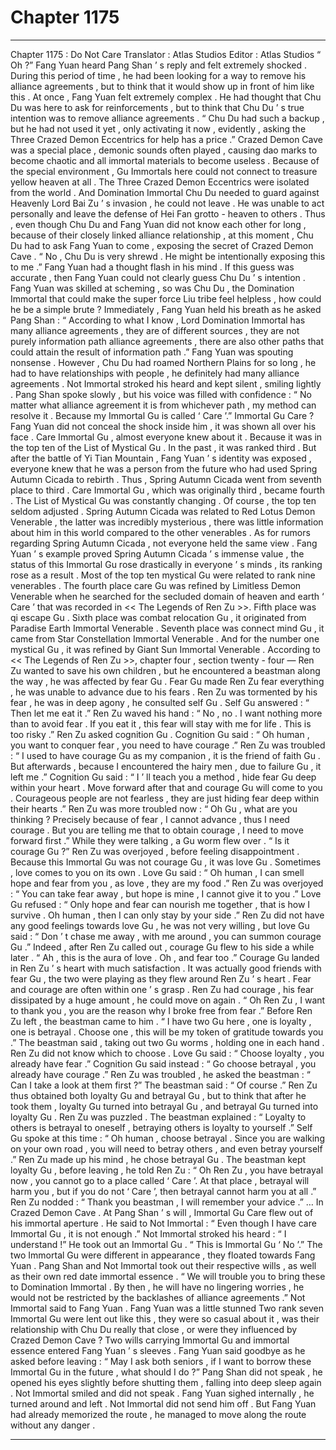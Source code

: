 
# Chapter 1175


---

Chapter 1175 : Do Not Care
Translator :
Atlas Studios
Editor :
Atlas Studios
“ Oh ?” Fang Yuan heard Pang Shan ’ s reply and felt extremely shocked .
During this period of time , he had been looking for a way to remove his alliance agreements , but to think that it would show up in front of him like this .
At once , Fang Yuan felt extremely complex .
He had thought that Chu Du was here to ask for reinforcements , but to think that Chu Du ’ s true intention was to remove alliance agreements .
“ Chu Du had such a backup , but he had not used it yet , only activating it now , evidently , asking the Three Crazed Demon Eccentrics for help has a price .”
Crazed Demon Cave was a special place , demonic sounds often played , causing dao marks to become chaotic and all immortal materials to become useless . Because of the special environment , Gu Immortals here could not connect to treasure yellow heaven at all .
The Three Crazed Demon Eccentrics were isolated from the world .
And Domination Immortal Chu Du needed to guard against Heavenly Lord Bai Zu ’ s invasion , he could not leave . He was unable to act personally and leave the defense of Hei Fan grotto - heaven to others .
Thus , even though Chu Du and Fang Yuan did not know each other for long , because of their closely linked alliance relationship , at this moment , Chu Du had to ask Fang Yuan to come , exposing the secret of Crazed Demon Cave .
“ No , Chu Du is very shrewd . He might be intentionally exposing this to me .”
Fang Yuan had a thought flash in his mind .
If this guess was accurate , then Fang Yuan could not clearly guess Chu Du ’ s intention .
Fang Yuan was skilled at scheming , so was Chu Du , the Domination Immortal that could make the super force Liu tribe feel helpless , how could he be a simple brute ?
Immediately , Fang Yuan held his breath as he asked Pang Shan : “ According to what I know , Lord Domination Immortal has many alliance agreements , they are of different sources , they are not purely information path alliance agreements , there are also other paths that could attain the result of information path .”
Fang Yuan was spouting nonsense .
However , Chu Du had roamed Northern Plains for so long , he had to have relationships with people , he definitely had many alliance agreements .
Not Immortal stroked his heard and kept silent , smiling lightly .
Pang Shan spoke slowly , but his voice was filled with confidence : “ No matter what alliance agreement it is from whichever path , my method can resolve it . Because my Immortal Gu is called ‘ Care ’.”
Immortal Gu Care ?
Fang Yuan did not conceal the shock inside him , it was shown all over his face .
Care Immortal Gu , almost everyone knew about it .
Because it was in the top ten of the List of Mystical Gu .
In the past , it was ranked third .
But after the battle of Yi Tian Mountain , Fang Yuan ’ s identity was exposed , everyone knew that he was a person from the future who had used Spring Autumn Cicada to rebirth .
Thus , Spring Autumn Cicada went from seventh place to third .
Care Immortal Gu , which was originally third , became fourth .
The List of Mystical Gu was constantly changing .
Of course , the top ten seldom adjusted .
Spring Autumn Cicada was related to Red Lotus Demon Venerable , the latter was incredibly mysterious , there was little information about him in this world compared to the other venerables . As for rumors regarding Spring Autumn Cicada , not everyone held the same view . Fang Yuan ’ s example proved Spring Autumn Cicada ’ s immense value , the status of this Immortal Gu rose drastically in everyone ’ s minds , its ranking rose as a result .
Most of the top ten mystical Gu were related to rank nine venerables .
The fourth place care Gu was refined by Limitless Demon Venerable when he searched for the secluded domain of heaven and earth ‘ Care ’ that was recorded in << The Legends of Ren Zu >>.
Fifth place was qi escape Gu .
Sixth place was combat relocation Gu , it originated from Paradise Earth Immortal Venerable .
Seventh place was connect mind Gu , it came from Star Constellation Immortal Venerable .
And for the number one mystical Gu , it was refined by Giant Sun Immortal Venerable .
According to << The Legends of Ren Zu >>, chapter four , section twenty - four —
Ren Zu wanted to save his own children , but he encountered a beastman along the way , he was affected by fear Gu .
Fear Gu made Ren Zu fear everything , he was unable to advance due to his fears .
Ren Zu was tormented by his fear , he was in deep agony , he consulted self Gu .
Self Gu answered : “ Then let me eat it .”
Ren Zu waved his hand : “ No , no . I want nothing more than to avoid fear . If you eat it , this fear will stay with me for life . This is too risky .”
Ren Zu asked cognition Gu .
Cognition Gu said : “ Oh human , you want to conquer fear , you need to have courage .”
Ren Zu was troubled : “ I used to have courage Gu as my companion , it is the friend of faith Gu . But afterwards , because I encountered the hairy men , due to failure Gu , it left me .”
Cognition Gu said : “ I ’ ll teach you a method , hide fear Gu deep within your heart . Move forward after that and courage Gu will come to you . Courageous people are not fearless , they are just hiding fear deep within their hearts .”
Ren Zu was more troubled now : “ Oh Gu , what are you thinking ? Precisely because of fear , I cannot advance , thus I need courage . But you are telling me that to obtain courage , I need to move forward first .”
While they were talking , a Gu worm flew over .
“ Is it courage Gu ?” Ren Zu was overjoyed , before feeling disappointment .
Because this Immortal Gu was not courage Gu , it was love Gu .
Sometimes , love comes to you on its own .
Love Gu said : “ Oh human , I can smell hope and fear from you , as love , they are my food .”
Ren Zu was overjoyed : “ You can take fear away , but hope is mine , I cannot give it to you .”
Love Gu refused : “ Only hope and fear can nourish me together , that is how I survive . Oh human , then I can only stay by your side .”
Ren Zu did not have any good feelings towards love Gu , he was not very willing , but love Gu said : “ Don ’ t chase me away , with me around , you can summon courage Gu .”
Indeed , after Ren Zu called out , courage Gu flew to his side a while later .
“ Ah , this is the aura of love . Oh , and fear too .” Courage Gu landed in Ren Zu ’ s heart with much satisfaction .
It was actually good friends with fear Gu , the two were playing as they flew around Ren Zu ’ s heart .
Fear and courage are often within one ’ s grasp .
Ren Zu had courage , his fear dissipated by a huge amount , he could move on again .
“ Oh Ren Zu , I want to thank you , you are the reason why I broke free from fear .” Before Ren Zu left , the beastman came to him .
“ I have two Gu here , one is loyalty , one is betrayal . Choose one , this will be my token of gratitude towards you .” The beastman said , taking out two Gu worms , holding one in each hand .
Ren Zu did not know which to choose .
Love Gu said : “ Choose loyalty , you already have fear .”
Cognition Gu said instead : “ Go choose betrayal , you already have courage .”
Ren Zu was troubled , he asked the beastman : “ Can I take a look at them first ?”
The beastman said : “ Of course .”
Ren Zu thus obtained both loyalty Gu and betrayal Gu , but to think that after he took them , loyalty Gu turned into betrayal Gu , and betrayal Gu turned into loyalty Gu .
Ren Zu was puzzled .
The beastman explained : “ Loyalty to others is betrayal to oneself , betraying others is loyalty to yourself .”
Self Gu spoke at this time : “ Oh human , choose betrayal . Since you are walking on your own road , you will need to betray others , and even betray yourself .”
Ren Zu made up his mind , he chose betrayal Gu .
The beastman kept loyalty Gu , before leaving , he told Ren Zu : “ Oh Ren Zu , you have betrayal now , you cannot go to a place called ‘ Care ’. At that place , betrayal will harm you , but if you do not ‘ Care ’, then betrayal cannot harm you at all .”
Ren Zu nodded : “ Thank you beastman , I will remember your advice .”
…
In Crazed Demon Cave .
At Pang Shan ’ s will , Immortal Gu Care flew out of his immortal aperture .
He said to Not Immortal : “ Even though I have care Immortal Gu , it is not enough .”
Not Immortal stroked his heard : “ I understand !”
He took out an Immortal Gu .
“ This is Immortal Gu ‘ No ’.”
The two Immortal Gu were different in appearance , they floated towards Fang Yuan .
Pang Shan and Not Immortal took out their respective wills , as well as their own red date immortal essence .
“ We will trouble you to bring these to Domination Immortal . By then , he will have no lingering worries , he would not be restricted by the backlashes of alliance agreements .” Not Immortal said to Fang Yuan .
Fang Yuan was a little stunned
Two rank seven Immortal Gu were lent out like this , they were so casual about it , was their relationship with Chu Du really that close , or were they influenced by Crazed Demon Cave ?
Two wills carrying Immortal Gu and immortal essence entered Fang Yuan ’ s sleeves .
Fang Yuan said goodbye as he asked before leaving : “ May I ask both seniors , if I want to borrow these Immortal Gu in the future , what should I do ?”
Pang Shan did not speak , he opened his eyes slightly before shutting them , falling into deep sleep again .
Not Immortal smiled and did not speak .
Fang Yuan sighed internally , he turned around and left .
Not Immortal did not send him off .
But Fang Yuan had already memorized the route , he managed to move along the route without any danger .

---

